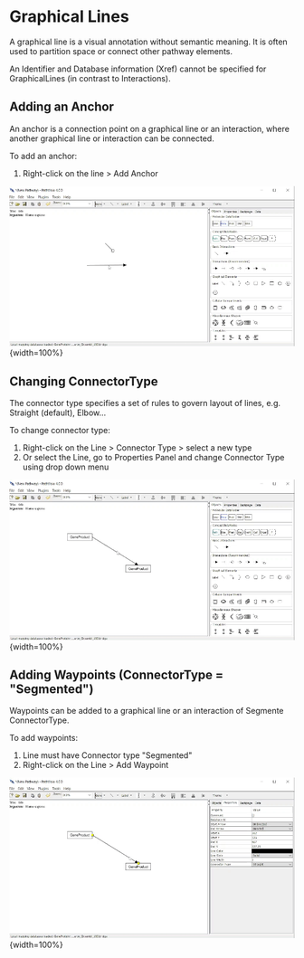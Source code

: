 # Graphical Lines

A graphical line is a visual annotation without semantic meaning. It is often used to partition space or connect other pathway elements. 

An Identifier and Database information (Xref) cannot be specified for GraphicalLines (in contrast to Interactions).


## Adding an Anchor
An anchor is a connection point on a graphical line or an interaction, where another graphical line or interaction can be connected.

To add an anchor: 

1. Right-click on the line > Add Anchor

![](images/gifs/add_anchor.gif){width=100%}


## Changing ConnectorType
The connector type specifies a set of rules to govern layout of lines, e.g. Straight (default), Elbow...

To change connector type: 

1. Right-click on the Line > Connector Type > select a new type
2. Or select the Line, go to Properties Panel and change Connector Type using drop down menu 

![](images/gifs/change_connectortype.gif){width=100%}


## Adding Waypoints (ConnectorType = "Segmented")
Waypoints can be added to a graphical line or an interaction of Segmente ConnectorType. 

To add waypoints: 

1. Line must have Connector type "Segmented"
2. Right-click on the Line > Add Waypoint

![](images/gifs/add_waypoint.gif){width=100%}
